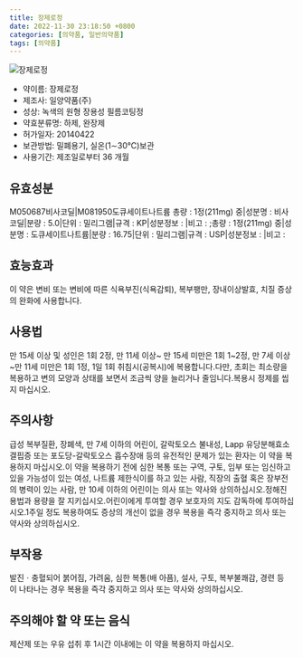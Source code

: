 ```yaml
---
title: 장제로정
date: 2022-11-30 23:18:50 +0800
categories: [의약품, 일반의약품]
tags: [의약품]
---
```

![장제로정](https://nedrug.mfds.go.kr/pbp/cmn/itemImageDownload/147426857383000014)

- 약이름: 장제로정
- 제조사: 일양약품(주)
- 성상: 녹색의 원형 장용성 필름코팅정
- 약효분류명: 하제, 완장제
- 허가일자: 20140422
- 보관방법: 밀폐용기, 실온(1∼30℃)보관
- 사용기간: 제조일로부터 36 개월
## 유효성분
M050687비사코딜|M081950도큐세이트나트륨
총량 : 1정(211mg) 중|성분명 : 비사코딜|분량 : 5.0|단위 : 밀리그램|규격 : KP|성분정보 : |비고 : ;총량 : 1정(211mg) 중|성분명 : 도큐세이트나트륨|분량 : 16.75|단위 : 밀리그램|규격 : USP|성분정보 : |비고 :
## 효능효과
이 약은 변비 또는 변비에 따른 식욕부진(식욕감퇴), 복부팽만, 장내이상발효, 치질 증상의 완화에 사용합니다.
## 사용법
만 15세 이상 및 성인은 1회 2정, 만 11세 이상~ 만 15세 미만은 1회 1~2정, 만 7세 이상~만 11세 미만은 1회 1정, 1일 1회 취침시(공복시)에 복용합니다.다만, 초회는 최소량을 복용하고 변의 모양과 상태를 보면서 조금씩 양을 늘리거나 줄임니다.복용시 정제를 씹지 마십시오.
## 주의사항
급성 복부질환, 장폐색, 만 7세 이하의 어린이, 갈락토오스 불내성, Lapp 유당분해효소 결핍증 또는 포도당-갈락토오스 흡수장애 등의 유전적인 문제가 있는 환자는 이 약을 복용하지 마십시오.이 약을 복용하기 전에 심한 복통 또는 구역, 구토, 임부 또는 임신하고 있을 가능성이 있는 여성, 나트륨 제한식이를 하고 있는 사람, 직장의 출혈 혹은 장부전의 병력이 있는 사람, 만 10세 이하의 어린이는 의사 또는 약사와 상의하십시오.정해진 용법과 용량을 잘 지키십시오.어린이에게 투여할 경우 보호자의 지도 감독하에 투여하십시오.1주일 정도 복용하여도 증상의 개선이 없을 경우 복용을 즉각 중지하고 의사 또는 약사와 상의하십시오.
## 부작용
발진ㆍ충혈되어 붉어짐, 가려움, 심한 복통(배 아픔), 설사, 구토, 복부불쾌감, 경련 등이 나타나는 경우 복용을 즉각 중지하고 의사 또는 약사와 상의하십시오.
## 주의해야 할 약 또는 음식
제산제 또는 우유 섭취 후 1시간 이내에는 이 약을 복용하지 마십시오.
